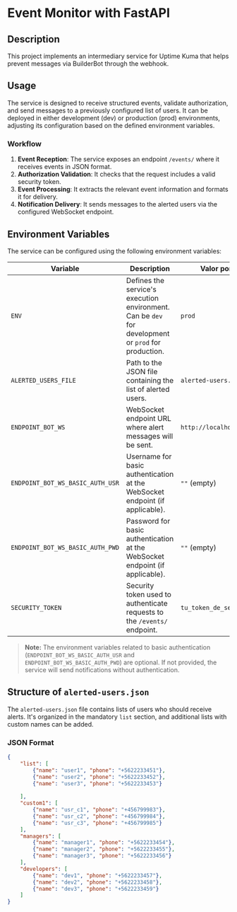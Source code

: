 # Event Monitor with FastAPI

## Description

This project implements an intermediary service for Uptime Kuma that helps prevent messages via BuilderBot through the webhook.

## Usage

The service is designed to receive structured events, validate authorization, and send messages to a previously configured list of users. It can be deployed in either development (dev) or production (prod) environments, adjusting its configuration based on the defined environment variables.

### Workflow

1. **Event Reception**: The service exposes an endpoint `/events/` where it receives events in JSON format.
2. **Authorization Validation**: It checks that the request includes a valid security token.
3. **Event Processing**: It extracts the relevant event information and formats it for delivery.
4. **Notification Delivery**: It sends messages to the alerted users via the configured WebSocket endpoint.

## Environment Variables

The service can be configured using the following environment variables:

| Variable | Description | Valor por Default Value |
|-|-|-|
| `ENV` | Defines the service's execution environment. Can be `dev` for development or `prod` for production. | `prod` |
| `ALERTED_USERS_FILE` | Path to the JSON file containing the list of alerted users. | `alerted-users.json` |
| `ENDPOINT_BOT_WS` | WebSocket endpoint URL where alert messages will be sent. | `http://localhost:3008/v1/messages` |
| `ENDPOINT_BOT_WS_BASIC_AUTH_USR` | Username for basic authentication at the WebSocket endpoint (if applicable). | `""` (empty) |
| `ENDPOINT_BOT_WS_BASIC_AUTH_PWD` | Password for basic authentication at the WebSocket endpoint (if applicable). | `""` (empty) |
| `SECURITY_TOKEN` | Security token used to authenticate requests to the `/events/` endpoint. | `tu_token_de_seguridad` |

> **Note:** The environment variables related to basic authentication (`ENDPOINT_BOT_WS_BASIC_AUTH_USR` and `ENDPOINT_BOT_WS_BASIC_AUTH_PWD`) are optional. If not provided, the service will send notifications without authentication.

## Structure of `alerted-users.json`

The `alerted-users.json` file contains lists of users who should receive alerts. It's organized in the mandatory `list` section, and additional lists with custom names can be added.

### JSON Format

```json
{
    "list": [
        {"name": "user1", "phone": "+5622233451"},
        {"name": "user2", "phone": "+5622233452"},
        {"name": "user3", "phone": "+5622233453"}
        
    ],
    "custom1": [
        {"name": "usr_c1", "phone": "+456799983"},
        {"name": "usr_c2", "phone": "+456799984"},
        {"name": "usr_c3", "phone": "+456799985"}
    ],
    "managers": [
        {"name": "manager1", "phone": "+5622233454"},
        {"name": "manager2", "phone": "+5622233455"},
        {"name": "manager3", "phone": "+5622233456"}
    ],
    "developers": [
        {"name": "dev1", "phone": "+5622233457"},
        {"name": "dev2", "phone": "+5622233458"},
        {"name": "dev3", "phone": "+5622233459"}
    ]
}
```
